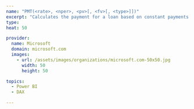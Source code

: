 ```yaml
---
name: "PMT(<rate>, <nper>, <pv>[, <fv>[, <type>]])"
excerpt: "Calculates the payment for a loan based on constant payments and a constant interest rate."
type: 
heat: 50

provider:
  name: Microsoft
  domain: microsoft.com
  images:
    - url: /assets/images/organizations/microsoft.com-50x50.jpg
      width: 50
      height: 50

topics:
  - Power BI
  - DAX

---
```


